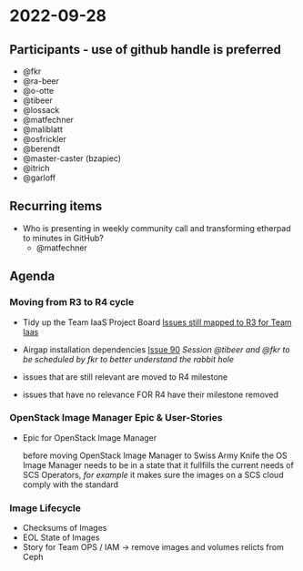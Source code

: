 # 2022-09-28
## Participants - use of github handle is preferred
* @fkr
* @ra-beer
* @o-otte
* @tibeer
* @lossack
* @matfechner
* @maliblatt
* @osfrickler
* @berendt
* @master-caster (bzapiec)
* @itrich
* @garloff

## Recurring items
* Who is presenting in weekly community call and transforming etherpad to
  minutes in GitHub?
   - @matfechner

## Agenda

### Moving from R3 to R4 cycle

  - Tidy up the Team IaaS Project Board
    [Issues still mapped to R3 for Team Iaas](https://github.com/SovereignCloudStack/issues/issues?q=is%3Aopen+is%3Aissue+milestone%3A%22R3+%28v4.0.0%29%22+label%3AIaaS+)

  - Airgap installation dependencies
     [Issue 90](https://github.com/SovereignCloudStack/issues/issues/90)
     *Session @tibeer and @fkr to be scheduled by fkr
     to better understand the rabbit hole*

  - issues that are still relevant are moved to R4 milestone
  - issues that have no relevance FOR R4 have their milestone removed

### OpenStack Image Manager Epic & User-Stories

  - Epic for OpenStack Image Manager
  
    before moving OpenStack Image Manager to Swiss Army Knife the OS Image Manager
    needs to be in a state that it fullfills the current needs of SCS Operators,
    *for example* it makes sure the images on a SCS cloud comply with the standard

### Image Lifecycle

   - Checksums of Images
   - EOL State of Images
   - Story for Team OPS / IAM 
      -> remove images and volumes relicts from Ceph
